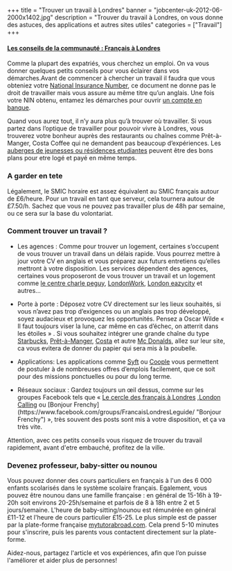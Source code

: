 +++
title = "Trouver un travail à Londres"
banner = "jobcenter-uk-2012-06-2000x1402.jpg"
description = "Trouver du travail à Londres, on vous donne des astuces, des applications et autres sites utiles"
categories = ["Travail"]
+++

#### [Les conseils de la communauté : Français à Londres](https://francais-a-londres.org/c/travail)


Comme la plupart des expatriés, vous cherchez un emploi. On va vous donner quelques petits conseils pour vous éclairer dans vos démarches.Avant de commencer à chercher un travail il faudra que vous obteniez votre <a href="/fr/blog/national-insurance-number/">National Insurance Number</a>, ce document ne donne pas le droit de travailler mais vous assure au même titre qu’un anglais. Une fois votre NIN obtenu, entamez les démarches pour ouvrir <a href="/fr/blog/ouvrir-un-compte-en-banque-a-Londres/">un compte en banque</a>.

Quand vous aurez tout, il n’y aura plus qu’à trouver où travailler. Si vous partez dans l’optique de travailler pour pouvoir vivre à Londres, vous trouverez votre bonheur auprès des restaurants ou chaînes comme Prêt-à-Manger, Costa Coffee qui ne demandent pas beaucoup d’expériences. Les <a href="/fr/blog/logement-a-londres/">auberges de jeunesses ou résidences etudiantes</a> peuvent être des bons plans pour etre logé et payé en même temps.

### A garder en tete

Légalement, le SMIC horaire est assez équivalent au SMIC français autour de £6/heure. Pour un travail en tant que serveur, cela tournera autour de £7.50/h. Sachez que vous ne pouvez pas travailler plus de 48h par semaine, ou ce sera sur la base du volontariat.

### Comment trouver un travail ?

<ul><li>Les agences : Comme pour trouver un logement, certaines s’occupent de vous trouver un travail dans un délais rapide. Vous pourrez mettre à jour votre CV en anglais et vous préparez aux futurs entretiens qu’elles mettront à votre disposition. Les services dépendent des agences, certaines vous proposeront de vous trouver un travail et un logement comme <a href="http://www.centrecharlespeguy.com/">le centre charle peguy</a>, <a href="http://www.londonworkfr.com/">LondonWork</a>, <a href="http://london.eazycity.com/">London eazycity</a> et autres...</li></ul>

<ul><li>Porte à porte : Déposez votre CV directement sur les lieux souhaités, si vous n’avez pas trop d’exigences ou un anglais pas trop développé, soyez audacieux et provoquez les opportunités. Pensez a Oscar Wilde « Il faut toujours viser la lune, car même en cas d’échec, on atterrit dans les étoiles » . Si vous souhaitez intégrer une grande chaîne du type <a href="https://www.starbucks.co.uk/careers/working-at-starbucks">Starbucks</a>, <a href="https://pret.csod.com/ats/careersite/search.aspx?site=1&amp;c=pret">Prêt-à-Manger</a>, <a href="http://www.costacareers.co.uk/">Costa</a> et autre <a href="https://people.mcdonalds.co.uk/restaurant-opportunities/crew-member/">Mc Donalds</a>, allez sur leur site, ca vous evitera de donner du papier qui sera mis à la poubelle.


</li></ul><ul><li>Applications: Les applications comme <a href="https://syftapp.com/">Syft</a> ou <a href="https://www.coople.com/uk/en/">Coople</a> vous permettent de postuler à de nombreuses offres d’emplois facilement, que ce soit pour des missions ponctuelles ou pour du long terme.</li></ul>

<ul><li>Réseaux sociaux : Gardez toujours un œil dessus, comme sur les groupes Facebook tels que « <a href="https://www.facebook.com/groups/LECERCLEDESFRANCAISALONDRES/">Le cercle des français à Londres</a> ,<a href="https://www.facebook.com/groups/soireelondoncalling/">London Calling</a> ou [Bonjour Frenchy](https://www.facebook.com/groups/FrancaisLondresLeguide/ "Bonjour Frenchy") », très souvent des posts sont mis à votre disposition, et ça va très vite.</li></ul> Attention, avec ces petits conseils vous risquez de trouver du travail rapidement, avant d'etre embauché, profitez de la ville.

### Devenez professeur, baby-sitter ou nounou

Vous pouvez donner des cours particuliers en français à l'un des 6 000 enfants scolarisés dans le système scolaire français. Egalement, vous pouvez être nounou dans une famille française : en général de 15-16h à 19-20h soit environs 20-25h/semaine et parfois de 8 à 18h entre 2 et 5 jours/semaine. L'heure de baby-sitting/nounou est rémunérée en général £11-12 et l'heure de cours particulier £15-25. Le plus simple est de passer par la plate-forme française [mytutorabroad.com](http://www.mytutorabroad.com/"Mytutorabroad"). Cela prend 5-10 minutes pour s'inscrire, puis les parents vous contactent directement sur la plate-forme.


Aidez-nous, partagez l'article et vos expériences, afin que l’on puisse l'améliorer et aider plus de personnes!

